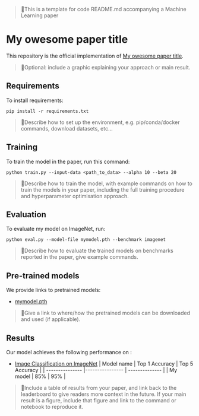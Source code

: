 > 🧩This is a template for code README.md accompanying a Machine Learning paper

# My owesome paper title

This repository is the official implementation of [My owesome paper title](https://arxiv.org/abs/2030.12345). 

> 🧩Optional: include a graphic explaining your approach or main result. 

## Requirements

To install requirements:

```
pip install -r requirements.txt
```

> 🧩Describe how to set up the environment, e.g. pip/conda/docker commands, download datasets, etc...

## Training

To train the model in the paper, run this command:

```
python train.py --input-data <path_to_data> --alpha 10 --beta 20
```

> 🧩Describe how to train the model, with example commands on how to train the models in your paper, including the full training procedure and hyperparameter optimisation approach.

## Evaluation

To evaluate my model on ImageNet, run:

```
python eval.py --model-file mymodel.pth --benchmark imagenet
```

> 🧩Describe how to evaluate the trained models on benchmarks reported in the paper, give example commands. 

## Pre-trained models

We provide links to pretrained models:

- [mymodel.pth](https://drive.google.com/filehash)

> 🧩Give a link to where/how the pretrained models can be downloaded and used (if applicable). 

## Results

Our model achieves the following performance on :

- [Image Classification on ImageNet](https://paperswithcode.com/sota/image-classification-on-imagenet)
| Model name      | Top 1 Accuracy  | Top 5 Accuracy |
| --------------- |---------------- | -------------- |
| My model        |     85%         |      95%       |

> 🧩Include a table of results from your paper, and link back to the leaderboard to give readers more context in the future. If your main result is a figure, include that figure and link to the command or notebook to reproduce it. 



